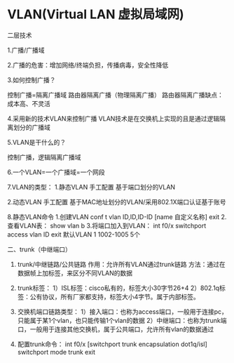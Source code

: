 # VLAN(Virtual LAN 虚拟局域网)
二层技术

1.广播/广播域

2.广播的危害：增加网络/终端负担，传播病毒，安全性降低

3.如何控制广播？
 
 控制广播=隔离广播域
 路由器隔离广播（物理隔离广播）
 路由器隔离广播缺点：成本高、不灵活

4.采用新的技术VLAN来控制广播
VLAN技术是在交换机上实现的且是通过逻辑隔离划分的广播域

5.VLAN是干什么的？

控制广播，逻辑隔离广播域

6.一个VLAN=一个广播域=一个网段

7.VLAN的类型：
 1.静态VLAN
  手工配置
  基于端口划分的VLAN

 2.动态VLAN
  手工配置
  基于MAC地址划分的VLAN/采用802.1X端口认证基于账号

8.静态VLAN命令
 1.创建VLAN
conf t
 vlan ID,ID,ID-ID
   [name 自定义名称]
   exit
 2.查看VLAN表：
   show vlan b
 3.将端口加入到VLAN：
   int f0/x
     switchport access vlan ID
     exit
默认VLAN 1 1002-1005 5个

二、trunk（中继端口）
1. trunk/中继链路/公共链路
作用：允许所有VLAN通过trunk链路
方法：通过在数据帧上加标签，来区分不同VLAN的数据

2. trunk标签：
 1）ISL标签：cisco私有的，标签大小30字节26+4
 2）802.1q标签：公有协议，所有厂家都支持，标签大小4字节。属于内部标签。

3. 交换机端口链路类型：
 1）接入端口：也称为access端口，一般用于连接pc，只能属于某1个vlan，也只能传输1个vlan的数据
 2）中继端口：也称为trunk端口，一般用于连接其他交换机，属于公共端口，允许所有vlan的数据通过

4. 配置trunk命令：
  int f0/x
    [switchport trunk encapsulation dot1q/isl]
    switchport mode trunk
    exit

